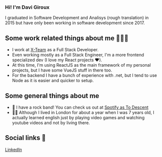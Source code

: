### Hi! I'm Davi Giroux
I graduated in Software Development and Analisys (rough translation) in 2015 but have only been working in software development since 2017.

## Some work related things about me 👨🏻‍💻
- I work at [X-Team](https://xteam.com) as a Full Stack Developer.
- Even working mostly as a Full Stack Engineer, I'm a more frontend specialized dev (I love my React projects ❤).
- At this time, I'm using ReactJS as the main framework of my personal projects, but I have some VueJS stuff in there too.
- For the backend I have a bunch of experience with .net, but I tend to use Node as it is easier and quicker to setup.

## Some general things about me 
- 🎸  I have a rock band! You can check us out at [Spotify as To Descent](https://open.spotify.com/artist/2kL0OVamLZTRvscqmBuPSC)
- 💂‍♂️  Although I lived in London for about a year when I was 7 years old, I actually learned english just by playing video games and watching youtube videos and not by living there.

## Social links 🔗
[LinkedIn](https://www.linkedin.com/in/davi-alvarenga-028614119/?locale=en_US)
